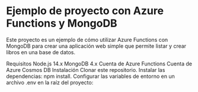 # Ejemplo de proyecto con Azure Functions y MongoDB
Este proyecto es un ejemplo de cómo utilizar Azure Functions con MongoDB para crear una aplicación web simple que permite listar y crear libros en una base de datos.

Requisitos
Node.js 14.x
MongoDB 4.x
Cuenta de Azure Functions
Cuenta de Azure Cosmos DB
Instalación
Clonar este repositorio.
Instalar las dependencias: npm install.
Configurar las variables de entorno en un archivo .env en la raíz del proyecto:
